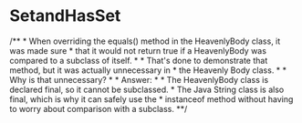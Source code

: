 # SetandHasSet
 /**
     * When overriding the equals() method in the HeavenlyBody class, it was made sure
     * that it would not return true if a HeavenlyBody was compared to a subclass of itself.
     *
     * That's done to demonstrate that method, but it was actually unnecessary in
     * the Heavenly Body class.
     *
     * Why is that unnecessary?
     *
     * Answer:
     *
     *  The HeavenlyBody class is declared final, so it cannot be subclassed.
     *  The Java String class is also final, which is why it can safely use the
     *  instanceof method without having to worry about comparison with a subclass.
     **/
